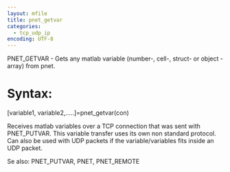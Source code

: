 ```yaml
---
layout: mfile
title: pnet_getvar
categories:
  - tcp_udp_ip
encoding: UTF-8
---
```


PNET\_GETVAR - Gets any matlab variable (number-, cell-, struct- or object -array) from pnet.

# Syntax:

  [variable1, variable2,.....]=pnet\_getvar(con)

  Receives matlab variables over a TCP connection that was sent with
  PNET\_PUTVAR. This variable transfer uses its own non standard protocol.
  Can also be used with UDP packets if the variable/variables fits inside
  an UDP packet.

Se also:  PNET\_PUTVAR, PNET, PNET\_REMOTE

